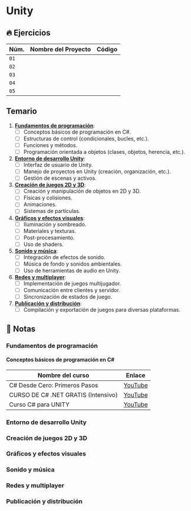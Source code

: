 # Unity

## 🔥 Ejercicios

|Núm.|Nombre del Proyecto|Código|
|-|-|-|
|`01`|||
|`02`|||
|`03`|||
|`04`|||
|`05`|||

## Temario

1. [**Fundamentos de programación**](#Fundamentos-de-programación):
   - [ ] Conceptos básicos de programación en C#.
   - [ ] Estructuras de control (condicionales, bucles, etc.).
   - [ ] Funciones y métodos.
   - [ ] Programación orientada a objetos (clases, objetos, herencia, etc.).

2. [**Entorno de desarrollo Unity**](#entorno-de-desarrollo-unity):
   - [ ] Interfaz de usuario de Unity.
   - [ ] Manejo de proyectos en Unity (creación, organización, etc.).
   - [ ] Gestión de escenas y activos.

3. [**Creación de juegos 2D y 3D**](#Creación-de-juegos-2D-y-3D):
   - [ ] Creación y manipulación de objetos en 2D y 3D.
   - [ ] Físicas y colisiones.
   - [ ] Animaciones.
   - [ ] Sistemas de partículas.

4. [**Gráficos y efectos visuales**](#Gráficos-y-efectos-visuales):
   - [ ] Iluminación y sombreado.
   - [ ] Materiales y texturas.
   - [ ] Post-procesamiento.
   - [ ] Uso de shaders.

5. [**Sonido y música**](#Sonido-y-música):
   - [ ] Integración de efectos de sonido.
   - [ ] Música de fondo y sonidos ambientales.
   - [ ] Uso de herramientas de audio en Unity.

6. [**Redes y multiplayer**](#redes-y-multiplayer):
   - [ ] Implementación de juegos multijugador.
   - [ ] Comunicación entre clientes y servidor.
   - [ ] Sincronización de estados de juego.

7. [**Publicación y distribución**](#Publicación-y-distribución):
   - [ ] Compilación y exportación de juegos para diversas plataformas.

## 📘 Notas

### Fundamentos de programación

#### Conceptos básicos de programación en C\#

|Nombre del curso|Enlace|
|-|-|
|C# Desde Cero: Primeros Pasos|[YouTube](https://youtu.be/L-f8u0hwi4Y)|
|CURSO DE C# .NET GRATIS (Intensivo)|[YouTube](https://youtu.be/j8sxDnr7nPY)|
|Curso C# para UNITY|[YouTube](https://youtu.be/-kVmvr2UERU)|

### Entorno de desarrollo Unity

### Creación de juegos 2D y 3D

### Gráficos y efectos visuales

### Sonido y música

### Redes y multiplayer

### Publicación y distribución
